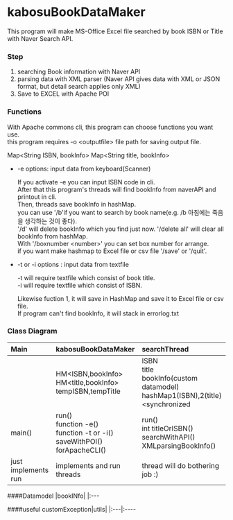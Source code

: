 # kabosuBookDataMaker 

This program will make MS-Office Excel file searched by book ISBN or Title with Naver Search API.


### Step

1. searching Book information with Naver API  
2. parsing data with XML parser (Naver API gives data with XML or JSON format, but detail search applies only XML)  
3. Save to EXCEL with Apache POI  


### Functions

With Apache commons cli, this program can choose functions you want use.  
this program requires -o \<outputfile> file path for saving output file.  

Map\<String ISBN, bookInfo>
Map\<String title, bookInfo>


* -e options: input data from keyboard(Scanner) 

	If you activate -e you can input ISBN code in cli.   
	After that this program's threads will find bookInfo from naverAPI and printout in cli.  
	Then, threads save bookInfo in hashMap.  
	you can use '/b'if you want to search by book name(e.g. /b 아침에는 죽음을 생각하는 것이 좋다).  
	'/d' will delete bookInfo which you find just now. '/delete all' will clear all bookInfo from hashMap.   
	With '/boxnumber \<number>' you can set box number for arrange.  
	if you want make hashmap to Excel file or csv file '/save' or '/quit'.  


* -t or -i options : input data from textfile

	-t will require textfile which consist of book title.  
	-i will require textfile which consist of ISBN.  

	Likewise fuction 1, it will save in HashMap and save it to Excel file or csv file.  
	If program can't find bookInfo, it will stack in errorlog.txt  


### Class Diagram

|Main|kabosuBookDataMaker|searchThread|
|:---|:---|:---
||HM\<ISBN,bookInfo><br>HM\<title,bookInfo><br>tempISBN,tempTitle<br>|ISBN<br>title<br>bookInfo(custom datamodel)<br>hashMap1(ISBN),2(title)\<synchronized|
|main()|run()<br>function -e()<br>function -t or -i()<br>saveWithPOI()<br>forApacheCLI()|run()<br>int titleOrISBN()<br>searchWithAPI()<br>XMLparsingBookInfo()|
|just implements run|implements and run threads|thread will do bothering job :)|

####Datamodel
|bookINfo|
|:---

####useful
customException|utils|
|:---|:----



